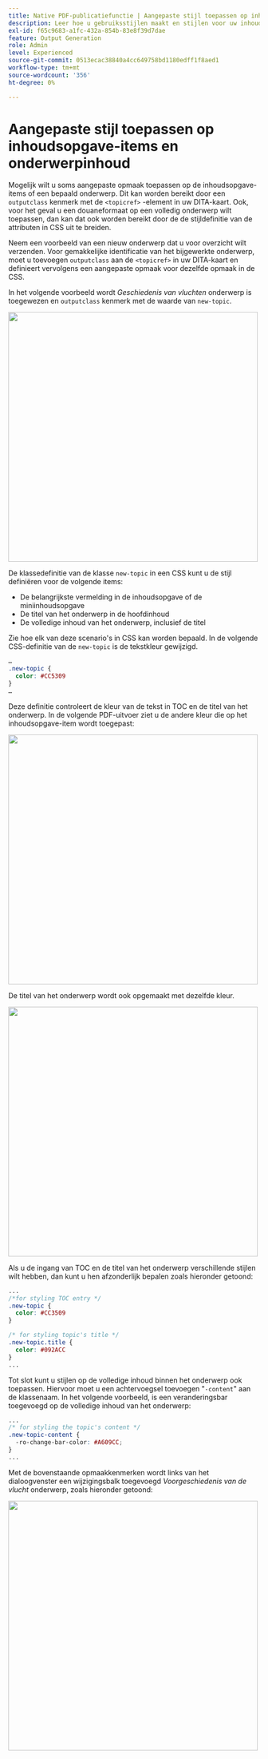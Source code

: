 ```yaml
---
title: Native PDF-publicatiefunctie | Aangepaste stijl toepassen op inhoudsopgave-items en onderwerpinhoud
description: Leer hoe u gebruiksstijlen maakt en stijlen voor uw inhoud maakt.
exl-id: f65c9683-a1fc-432a-854b-83e8f39d7dae
feature: Output Generation
role: Admin
level: Experienced
source-git-commit: 0513ecac38840a4cc649758bd1180edff1f8aed1
workflow-type: tm+mt
source-wordcount: '356'
ht-degree: 0%

---
```


# Aangepaste stijl toepassen op inhoudsopgave-items en onderwerpinhoud

Mogelijk wilt u soms aangepaste opmaak toepassen op de inhoudsopgave-items of een bepaald onderwerp. Dit kan worden bereikt door een `outputclass` kenmerk met de `<topicref>` -element in uw DITA-kaart. Ook, voor het geval u een douaneformaat op een volledig onderwerp wilt toepassen, dan kan dat ook worden bereikt door de de stijldefinitie van de attributen in CSS uit te breiden.

Neem een voorbeeld van een nieuw onderwerp dat u voor overzicht wilt verzenden. Voor gemakkelijke identificatie van het bijgewerkte onderwerp, moet u toevoegen `outputclass` aan de `<topicref>` in uw DITA-kaart en definieert vervolgens een aangepaste opmaak voor dezelfde opmaak in de CSS.

In het volgende voorbeeld wordt *Geschiedenis van vluchten* onderwerp is toegewezen en `outputclass` kenmerk met de waarde van `new-topic`.

<img src="./assets/new-topic-attribute-in-map.png" width="500">

De klassedefinitie van de klasse `new-topic` in een CSS kunt u de stijl definiëren voor de volgende items:
* De belangrijkste vermelding in de inhoudsopgave of de miniinhoudsopgave
* De titel van het onderwerp in de hoofdinhoud
* De volledige inhoud van het onderwerp, inclusief de titel

Zie hoe elk van deze scenario&#39;s in CSS kan worden bepaald. In de volgende CSS-definitie van de `new-topic` is de tekstkleur gewijzigd.

```css
…
.new-topic {
  color: #CC5309
}
…
```

Deze definitie controleert de kleur van de tekst in TOC en de titel van het onderwerp. In de volgende PDF-uitvoer ziet u de andere kleur die op het inhoudsopgave-item wordt toegepast:

<img src="./assets/pdf-output-toc-entry.jpg" width="500">

De titel van het onderwerp wordt ook opgemaakt met dezelfde kleur.

<img src="./assets/pdf-output-topic-title.jpg" width="500">

Als u de ingang van TOC en de titel van het onderwerp verschillende stijlen wilt hebben, dan kunt u hen afzonderlijk bepalen zoals hieronder getoond:

```css
...
/*for styling TOC entry */
.new-topic {
  color: #CC3509
}

/* for styling topic's title */
.new-topic.title {
  color: #092ACC
}
...
```

Tot slot kunt u stijlen op de volledige inhoud binnen het onderwerp ook toepassen. Hiervoor moet u een achtervoegsel toevoegen &quot;`-content`&quot; aan de klassenaam. In het volgende voorbeeld, is een veranderingsbar toegevoegd op de volledige inhoud van het onderwerp:

```css
...
/* for styling the topic's content */
.new-topic-content {
  -ro-change-bar-color: #A609CC;
}
...
```

Met de bovenstaande opmaakkenmerken wordt links van het dialoogvenster een wijzigingsbalk toegevoegd *Voorgeschiedenis van de vlucht* onderwerp, zoals hieronder getoond:

<img src="./assets/pdf-output-topic-content.jpg" width="500">
